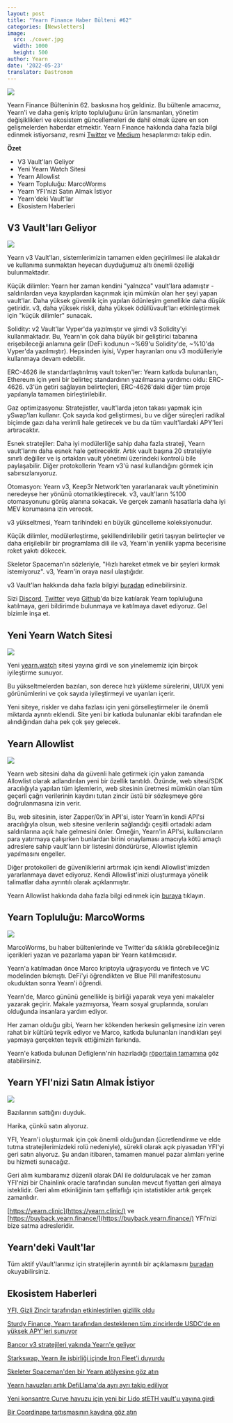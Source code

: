 ```yaml
---
layout: post
title: "Yearn Finance Haber Bülteni #62"
categories: [Newsletters]
image:
  src: ./cover.jpg
  width: 1000
  height: 500
author: Yearn
date: '2022-05-23'
translator: Dastronom
---
```


![](./cover.jpg?w=1000&h=500)

Yearn Finance Bülteninin 62. baskısına hoş geldiniz. Bu bültenle amacımız, Yearn'i ve daha geniş kripto topluluğunu ürün lansmanları, yönetim değişiklikleri ve ekosistem güncellemeleri de dahil olmak üzere en son gelişmelerden haberdar etmektir. Yearn Finance hakkında daha fazla bilgi edinmek istiyorsanız, resmi [Twitter](https://twitter.com/iearnfinance) ve [Medium](https://medium.com/iearn) hesaplarımızı takip edin.

**Özet**

- V3 Vault'ları Geliyor
- Yeni Yearn Watch Sitesi
- Yearn Allowlist
- Yearn Topluluğu: MarcoWorms
- Yearn YFI'nizi Satın Almak İstiyor
- Yearn'deki Vault'lar
- Ekosistem Haberleri

## V3 Vault'ları Geliyor

![](./image2.jpg?w=900&h=429)

Yearn v3 Vault'ları, sistemlerimizin tamamen elden geçirilmesi ile alakalıdır ve kullanıma sunmaktan heyecan duyduğumuz altı önemli özelliği bulunmaktadır.

Küçük dilimler: Yearn her zaman kendini "yalnızca" vault'lara  adamıştır - saldırılardan veya kayıplardan kaçınmak için mümkün olan her şeyi yapan vault'lar. Daha yüksek güvenlik için yapılan ödünleşim genellikle daha düşük getiridir. v3, daha yüksek riskli, daha yüksek ödüllüvault'ları etkinleştirmek için "küçük dilimler" sunacak.

Solidity: v2 Vault'lar Vyper'da yazılmıştır ve şimdi v3 Solidity'yi kullanmaktadır. Bu, Yearn'ın çok daha büyük bir geliştirici tabanına erişebileceği anlamına gelir (DeFi kodunun ~%69'u Solidity'de, ~%10'da Vyper'da yazılmıştır). Hepsinden iyisi, Vyper hayranları onu v3 modülleriyle kullanmaya devam edebilir.

ERC-4626 ile standartlaştırılmış vault token'ler: Yearn katkıda bulunanları, Ethereum için yeni bir belirteç standardının yazılmasına yardımcı oldu: ERC-4626. v3'ün getiri sağlayan belirteçleri, ERC-4626'daki diğer tüm proje yapılarıyla tamamen birleştirilebilir.

Gaz optimizasyonu: Stratejistler, vault'larda jeton takası yapmak için ySwap'ları kullanır. Çok sayıda kod geliştirmesi, bu ve diğer süreçleri radikal biçimde gazı daha verimli hale getirecek ve bu da tüm vault'lardaki APY'leri artıracaktır.

Esnek stratejiler: Daha iyi modülerliğe sahip daha fazla strateji, Yearn vault'larını daha esnek hale getirecektir. Artık vault başına 20 stratejiyle sınırlı değiller ve iş ortakları vault yönetimi üzerindeki kontrolü bile paylaşabilir. Diğer protokollerin Yearn v3'ü nasıl kullandığını görmek için sabırsızlanıyoruz.

Otomasyon: Yearn v3, Keep3r Network'ten yararlanarak vault yönetiminin neredeyse her yönünü otomatikleştirecek. v3, vault'ların %100 otomasyonunu görüş alanına sokacak. Ve gerçek zamanlı hasatlarla daha iyi MEV korumasına izin verecek.

v3 yükseltmesi, Yearn tarihindeki en büyük güncelleme koleksiyonudur.

Küçük dilimler, modülerleştirme, şekillendirilebilir getiri taşıyan belirteçler ve daha erişilebilir bir programlama dili ile v3, Yearn'in yenilik yapma becerisine roket yakıtı dökecek.

Skeletor Spaceman'ın sözleriyle, "Hızlı hareket etmek ve bir şeyleri kırmak istemiyoruz". v3, Yearn'in oraya nasıl ulaştığıdır.

v3 Vault'ları hakkında daha fazla bilgiyi [buradan](https://medium.com/iearn/yearn-vaults-v3-36ce7c468ca0) edinebilirsiniz.

Sizi [Discord](https://discord.gg/8rF374XkXy), [Twitter](http://twitter.com/iearnfinance) veya [Github](http://github.com/yearn)'da bize katılarak Yearn topluluğuna katılmaya, geri bildirimde bulunmaya ve katılmaya davet ediyoruz. Gel bizimle inşa et.

## Yeni Yearn Watch Sitesi

![](./image3.jpg?w=900&h=705)

Yeni [yearn.watch](https://yearn.watch/) sitesi yayına girdi ve son yinelememiz için birçok iyileştirme sunuyor.

Bu yükseltmelerden bazıları, son derece hızlı yükleme sürelerini, UI/UX yeni görünümlerini ve çok sayıda iyileştirmeyi ve uyarıları içerir.

Yeni siteye, riskler ve daha fazlası için yeni görselleştirmeler ile önemli miktarda ayrıntı eklendi. Site yeni bir katkıda bulunanlar ekibi tarafından ele alındığından daha pek çok şey gelecek.

## Yearn Allowlist

![](./image4.jpg?w=900&h=429)

Yearn web sitesini daha da güvenli hale getirmek için yakın zamanda Allowlist olarak adlandırılan yeni bir özellik tanıtıldı. Özünde, web sitesi/SDK aracılığıyla yapılan tüm işlemlerin, web sitesinin üretmesi mümkün olan tüm geçerli çağrı verilerinin kaydını tutan zincir üstü bir sözleşmeye göre doğrulanmasına izin verir.

Bu, web sitesinin, ister Zapper/0x'in API'si, ister Yearn'in kendi API'si aracılığıyla olsun, web sitesine verilerin sağlandığı çeşitli ortadaki adam saldırılarına açık hale gelmesini önler. Örneğin, Yearn'in API'si, kullanıcıların para yatırmaya çalışırken bunlardan birini onaylaması amacıyla kötü amaçlı adreslere sahip vault'ların bir listesini döndürürse, Allowlist işlemin yapılmasını engeller.

Diğer protokolleri de güvenliklerini artırmak için kendi Allowlist'imizden yararlanmaya davet ediyoruz. Kendi Allowlist'inizi oluşturmaya yönelik talimatlar daha ayrıntılı olarak açıklanmıştır.

Yearn Allowlist hakkında daha fazla bilgi edinmek için [buraya](https://medium.com/iearn/yearn-allowlist-71757d4e3cf4) tıklayın.

## Yearn Topluluğu: MarcoWorms

![](./image5.jpg?w=380&h=380)

MarcoWorms, bu haber bültenlerinde ve Twitter'da sıklıkla görebileceğiniz içerikleri yazan ve pazarlama yapan bir Yearn katılımcısıdır.

Yearn'a katılmadan önce Marco kriptoyla uğraşıyordu ve fintech ve VC modelinden bıkmıştı. DeFi'yi öğrendikten ve Blue Pill manifestosunu okuduktan sonra Yearn'i öğrendi.

Yearn'de, Marco gününü genellikle iş birliği yaparak veya yeni makaleler yazarak geçirir. Makale yazmıyorsa, Yearn sosyal gruplarında, soruları olduğunda insanlara yardım ediyor.

Her zaman olduğu gibi, Yearn her kökenden herkesin gelişmesine izin veren rahat bir kültürü teşvik ediyor ve Marco, katkıda bulunanları inandıkları şeyi yapmaya gerçekten teşvik ettiğimizin farkında.

Yearn'e katkıda bulunan Defiglenn'nin hazırladığı [röportajın tamamına](https://medium.com/iearn/people-of-yearn-marco-worms-c9bb139d278e) göz atabilirsiniz.

## Yearn YFI'nizi Satın Almak İstiyor

![](./image6.jpg?w=900&h=450)

Bazılarının sattığını duyduk.

Harika, çünkü satın alıyoruz.

YFI, Yearn'i oluşturmak için çok önemli olduğundan (ücretlendirme ve elde tutma stratejilerimizdeki rolü nedeniyle), sürekli olarak açık piyasadan YFI'yi geri satın alıyoruz. Şu andan itibaren, tamamen manuel pazar alımları yerine bu hizmeti sunacağız.

Geri alım kumbaramız düzenli olarak DAI ile doldurulacak ve her zaman YFI'nizi bir Chainlink oracle tarafından sunulan mevcut fiyattan geri almaya isteklidir. Geri alım etkinliğinin tam şeffaflığı için istatistikler artık gerçek zamanlıdır.

[https://yearn.clinic](https://yearn.clinic/) ve [https://buyback.yearn.finance/](https://buyback.yearn.finance/) YFI'nizi bize satma adresleridir. 

## Yearn'deki Vault'lar

Tüm aktif yVault'larımız için stratejilerin ayrıntılı bir açıklamasını [buradan](https://medium.com/yearn-state-of-the-vaults/the-vaults-at-yearn-9237905ffed3) okuyabilirsiniz.

## Ekosistem Haberleri

[YFI, Gizli Zincir tarafından etkinleştirilen gizlilik oldu](https://twitter.com/IncognitoChain/status/1527045614273544200)

[Sturdy Finance, Yearn tarafından desteklenen tüm zincirlerde USDC'de en yüksek APY'leri sunuyor](https://twitter.com/pgpsam/status/1526301386173992961)

[Bancor v3 stratejileri yakında Yearn'e geliyor](https://twitter.com/iearnfinance/status/1524417579539779585?s=20&t=cFsaa8mpS97O9Gvbhjm0iQ)

[Starkswap, Yearn ile işbirliği içinde Iron Fleet'i duyurdu](https://twitter.com/starkswap/status/1523695464180510721?s=20&t=0eYE4R6Ip9eG2SmowIrFYw)

[Skeleter Spaceman'den bir Yearn atölyesine göz atın](https://twitter.com/iearnfinance/status/1524491263344533506?s=20&t=0eYE4R6Ip9eG2SmowIrFYw)

[Yearn havuzları artık DefiLlama'da ayrı ayrı takip ediliyor](https://twitter.com/DefiLlama/status/1524968130967216146?s=20&t=0eYE4R6Ip9eG2SmowIrFYw)

[Yeni konsantre Curve havuzu için yeni bir Lido stETH vault'u yayına girdi](https://twitter.com/iearnfinance/status/1524913700334731264?s=20&t=0eYE4R6Ip9eG2SmowIrFYw)

[Bir Coordinape tartışmasının kaydına göz atın](https://twitter.com/YFI_interns/status/1525159821321830403)
